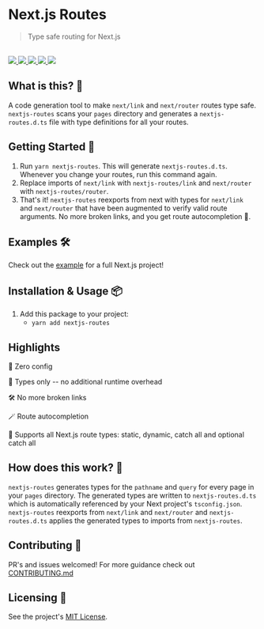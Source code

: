 # Next.js Routes

<blockquote>Type safe routing for Next.js</blockquote>

<br />

<a href="https://www.npmjs.com/package/nextjs-routes">
  <img src="https://img.shields.io/npm/v/nextjs-routes.svg">
</a>
<a href="https://github.com/tatethurston/nextjs-routes/blob/master/LICENSE">
  <img src="https://img.shields.io/npm/l/nextjs-routes.svg">
</a>
<a href="https://www.npmjs.com/package/nextjs-routes">
  <img src="https://img.shields.io/npm/dy/nextjs-routes.svg">
</a>
<a href="https://github.com/tatethurston/nextjs-routes/actions/workflows/ci.yml">
  <img src="https://github.com/tatethurston/nextjs-routes/actions/workflows/ci.yml/badge.svg">
</a>
<a href="https://codecov.io/gh/tatethurston/nextjs-routes">
  <img src="https://img.shields.io/codecov/c/github/tatethurston/nextjs-routes/main.svg?style=flat-square">
</a>

## What is this? 🧐

A code generation tool to make `next/link` and `next/router` routes type safe. `nextjs-routes` scans your `pages` directory and generates a `nextjs-routes.d.ts` file with type definitions for all your routes.

## Getting Started 🚀

1. Run `yarn nextjs-routes`. This will generate `nextjs-routes.d.ts`. Whenever you change your routes, run this command again.
2. Replace imports of `next/link` with `nextjs-routes/link` and `next/router` with `nextjs-routes/router`.
3. That's it! `nextjs-routes` reexports from next with types for `next/link` and `next/router` that have been augmented to verify valid route arguments. No more broken links, and you get route autocompletion 🙌.

## Examples 🛠

Check out the [example](https://github.com/tatethurston/nextjs-routes/tree/main/examples/typescript-example) for a full Next.js project!

## Installation & Usage 📦

1. Add this package to your project:
   - `yarn add nextjs-routes`

## Highlights

🦄 Zero config

💨 Types only -- no additional runtime overhead

🛠 No more broken links

🪄 Route autocompletion

🔗 Supports all Next.js route types: static, dynamic, catch all and optional catch all

## How does this work? 🤔

`nextjs-routes` generates types for the `pathname` and `query` for every page in your `pages` directory. The generated types are written to `nextjs-routes.d.ts` which is automatically referenced by your Next project's `tsconfig.json`. `nextjs-routes` reexports from `next/link` and `next/router` and `nextjs-routes.d.ts` applies the generated types to imports from `nextjs-routes`.

## Contributing 👫

PR's and issues welcomed! For more guidance check out [CONTRIBUTING.md](https://github.com/tatethurston/nextjs-routes/blob/master/CONTRIBUTING.md)

## Licensing 📃

See the project's [MIT License](https://github.com/tatethurston/nextjs-routes/blob/master/LICENSE).
